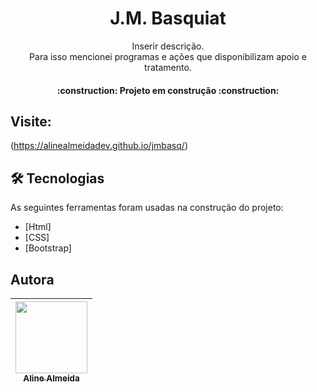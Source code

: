 <h1 align="center">J.M. Basquiat</h1>

<p align="center">Inserir descrição.<br>
Para isso mencionei programas e ações que disponibilizam apoio e tratamento.</p>

<h4 align="center"> 
    :construction:  Projeto em construção  :construction:
</h4>


## Visite:
(https://alinealmeidadev.github.io/jmbasq/)

## 🛠 Tecnologias

As seguintes ferramentas foram usadas na construção do projeto:

- [Html]
- [CSS]
- [Bootstrap]

## Autora
| [<img src="https://avatars.githubusercontent.com/u/90519615?v=4" width=115><br><sub> Aline Almeida</sub>](https://github.com/alinealmeidadev)
| :---: |
